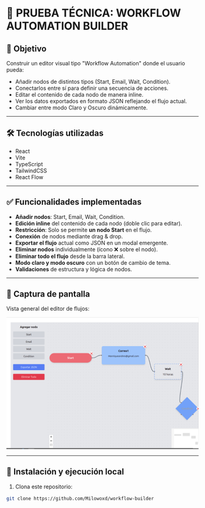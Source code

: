 # 🚀 PRUEBA TÉCNICA: WORKFLOW AUTOMATION BUILDER

## 🎯 Objetivo

Construir un editor visual tipo "Workflow Automation" donde el usuario pueda:
- Añadir nodos de distintos tipos (Start, Email, Wait, Condition).
- Conectarlos entre sí para definir una secuencia de acciones.
- Editar el contenido de cada nodo de manera inline.
- Ver los datos exportados en formato JSON reflejando el flujo actual.
- Cambiar entre modo Claro y Oscuro dinámicamente.

---

## 🛠 Tecnologías utilizadas

- React
- Vite
- TypeScript
- TailwindCSS
- React Flow

---

## ✅ Funcionalidades implementadas

- **Añadir nodos**: Start, Email, Wait, Condition.
- **Edición inline** del contenido de cada nodo (doble clic para editar).
- **Restricción**: Solo se permite **un nodo Start** en el flujo.
- **Conexión** de nodos mediante drag & drop.
- **Exportar el flujo** actual como JSON en un modal emergente.
- **Eliminar nodos** individualmente (ícono ❌ sobre el nodo).
- **Eliminar todo el flujo** desde la barra lateral.
- **Modo claro y modo oscuro** con un botón de cambio de tema.
- **Validaciones** de estructura y lógica de nodos.

---

## 📸 Captura de pantalla

Vista general del editor de flujos:

![App Screenshot](screenshot.png)




---

## 🚀 Instalación y ejecución local

1. Clona este repositorio:

```bash
git clone https://github.com/Milowoxd/workflow-builder
